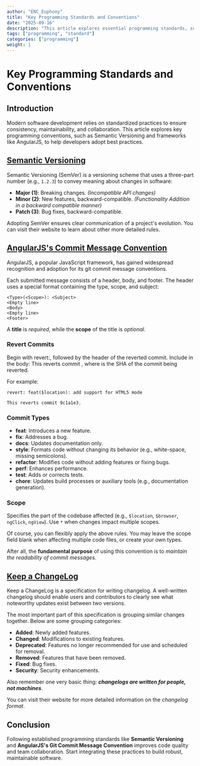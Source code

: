 ```yaml
---
author: "ENC_Euphony"
title: "Key Programming Standards and Conventions"
date: "2025-09-16"
description: "This article explores essential programming standards, such as Semantic Versioning and AngularJS conventions, to help developers write consistent, maintainable code. Learn best practices to enhance collaboration and software quality."
tags: ["programming", "standard"]
categories: ["programming"]
weight: 1
---
```

# Key Programming Standards and Conventions

## Introduction
Modern software development relies on standardized practices to ensure consistency, maintainability, and collaboration. This article explores key programming conventions, such as Semantic Versioning and frameworks like AngularJS, to help developers adopt best practices.

## [Semantic Versioning](https://semver.org/)
Semantic Versioning (SemVer) is a versioning scheme that uses a three-part number (e.g., `1.2.3`) to convey meaning about changes in software:
- **Major (1)**: Breaking changes. *(Incompatible API changes)*
- **Minor (2)**: New features, backward-compatible. *(Functionality Addition in a backward compatible manner)*
- **Patch (3)**: Bug fixes, backward-compatible.

Adopting SemVer ensures clear communication of a project's evolution. You can visit their website to learn about other more detailed rules.

## [AngularJS's Commit Message Convention](https://github.com/angular/angular.js/blob/master/DEVELOPERS.md#commits)
AngularJS, a popular JavaScript framework, has gained widespread recognition and adoption for its git commit message conventions.

Each submitted message consists of a header, body, and footer. The header uses a special format containing the type, scope, and subject:

```
<Type>(<Scope>): <Subject>
<Empty line>
<Body>
<Empty line>
<Footer>
```

A **title** is _required_, while the **scope** of the title is _optional_.

### Revert Commits

Begin with revert:, followed by the header of the reverted commit.
Include in the body: This reverts commit <hash>, where <hash> is the SHA of the commit being reverted.

For example:
```
revert: feat($location): add support for HTML5 mode

This reverts commit 9c1a1e3.
```

### Commit Types

* **feat**: Introduces a new feature.
* **fix**: Addresses a bug.
* **docs**: Updates documentation only.
* **style**: Formats code without changing its behavior (e.g., white-space, missing semicolons).
* **refactor**: Modifies code without adding features or fixing bugs.
* **perf**: Enhances performance.
* **test**: Adds or corrects tests.
* **chore**: Updates build processes or auxiliary tools (e.g., documentation generation).

### Scope

Specifies the part of the codebase affected (e.g., `$location`, `$browser`, `ngClick`, `ngView`).
Use `*` when changes impact multiple scopes.

Of course, you can flexibly apply the above rules. You may leave the scope field blank when affecting multiple code files, or create your own types. 

After all, the **fundamental purpose** of using this convention is to _maintain the readability of commit messages_.

## [Keep a ChangeLog](https://keepachangelog.com/)

Keep a ChangeLog is a specification for writing changelog. A well-written changelog should enable users and contributors to clearly see what noteworthy updates exist between two versions.

The most important part of this specification is grouping similar changes together. Below are some grouping categories:

* **Added**: Newly added features.
* **Changed**: Modifications to existing features.
* **Deprecated**: Features no longer recommended for use and scheduled for removal.
* **Removed**: Features that have been removed.
* **Fixed**: Bug fixes.
* **Security**: Security enhancements.

Also remember one very basic thing: _**changelogs are written for people, not machines**_.

You can visit their website for more detailed information on the _changelog format_.

## Conclusion
Following established programming standards like **Semantic Versioning** and **AngularJS's Git Commit Message Convention** improves code quality and team collaboration. Start integrating these practices to build robust, maintainable software.